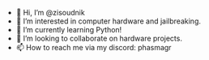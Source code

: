 - 👋 Hi, I’m @zisoudnik
- 👀 I’m interested in computer hardware and jailbreaking.
- 🌱 I’m currently learning Python!
- 💞️ I’m looking to collaborate on hardware projects.
- 📫 How to reach me via my discord: phasmagr
  

